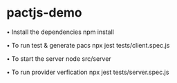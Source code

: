 # pactjs-demo

• Install the dependencies
npm install

• To run test & generate pacs
npx jest tests/client.spec.js

• To start the server
node src/server

• To run provider verfication
npx jest tests/server.spec.js
